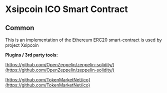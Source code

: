 # Xsipcoin ICO Smart Contract

## Common

This is an implementation of the Ethereum ERC20 smart-contract is used by project Xsipcoin

<b>Plugins / 3rd party tools:</b>

[https://github.com/OpenZeppelin/zeppelin-solidity/](https://github.com/OpenZeppelin/zeppelin-solidity/)

[https://github.com/TokenMarketNet/ico](https://github.com/TokenMarketNet/ico)